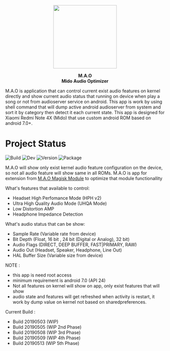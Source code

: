 <p align="center">
  <img width="200" height="200" src="https://raw.githubusercontent.com/Nicklas373/M.A.O/master/M.A.O.png"><br>
</p>

<p align="center">
  <b>M.A.O</b><br>
  <b>Mido Audio Optimizer</b><br>
</p>

M.A.O is application that can control current exist audio features on kernel directly and show current audio status that running on device when play a song or not from audioserver service on android. This app is work by using shell command that will dump active android audioserver from system and sort it by category then detect it each current state. This app is designed for Xiaomi Redmi Note 4X (Mido) that use custom android ROM based on android 7.0+.

# Project Status
![Build](https://img.shields.io/badge/Build%20Status-On%20Progress-yellow.svg) ![Dev](https://img.shields.io/badge/Development%20Phase-W.I.P-yellow.svg) ![Version](https://img.shields.io/badge/Latest%20Version-5th%20Phase-yellow.svg) ![Package](https://img.shields.io/badge/Package-Android%20App-blue.svg)

M.A.O will show only exist kernel audio feature configuration on the device, so not all audio feature will show same in all ROMs. M.A.O is app for extension from [M.A.O Magisk Module](https://github.com/Nicklas373/Internal_DAC_Fixer/tree/Magisk) to optimize that module functionallity

What's features that available to control:
- Headset High Perfomance Mode (HPH v2)
- Ultra High Quality Audio Mode (UHQA Mode)
- Low Distortion AMP
- Headphone Impedance Detection

What's audio status that can be show:
- Sample Rate (Variable rate from device)
- Bit Depth (Float, 16 bit , 24 bit (Digital or Analog), 32 bit)
- Audio Flags (DIRECT, DEEP BUFFER, FAST|PRIMARY, RAW)
- Audio Out (Headset, Speaker, Headphone, Line Out)
- HAL Buffer Size (Variable size from device)

NOTE : 
- this app is need root access
- minimum requirement is android 7.0 (API 24)
- Not all features on kernel will show on app, only exist features that will show
- audio state and features will get refreshed when activity is restart, it work by dump value on kernel not based on sharedpreferences.
       
Current Build :
- Build 20190503 (WIP)
- Build 20190505 (WIP 2nd Phase)
- Build 20190508 (WIP 3rd Phase)
- Build 20190509 (WIP 4th Phase)
- Build 20190513 (WIP 5th Phase)